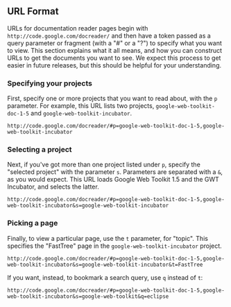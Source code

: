 ## URL Format ##
URLs for documentation reader pages begin with `http://code.google.com/docreader/` and then have a token passed as a query parameter or fragment (with a "#" or a "?") to specify what you want to view. This section explains what it all means, and how you can construct URLs to get the documents you want to see.  We expect this process to get easier in future releases, but this should be helpful for your understanding.

### Specifying your projects ###
First, specify one or more projects that you want to read about, with the `p` parameter. For example, this URL lists two projects, `google-web-toolkit-doc-1-5` and `google-web-toolkit-incubator`.
```
http://code.google.com/docreader/#p=google-web-toolkit-doc-1-5,google-web-toolkit-incubator
```

### Selecting a project ###
Next, if you've got more than one project listed under `p`, specify the "selected project" with the parameter `s`. Parameters are separated with a `&`, as you would expect.
This URL loads Google Web Toolkit 1.5 and the GWT Incubator, and selects the latter.

```
http://code.google.com/docreader/#p=google-web-toolkit-doc-1-5,google-web-toolkit-incubator&s=google-web-toolkit-incubator
```

### Picking a page ###
Finally, to view a particular page, use the `t` parameter, for "topic". This specifies the "FastTree" page in the `google-web-toolkit-incubator` project.

```
http://code.google.com/docreader/#p=google-web-toolkit-doc-1-5,google-web-toolkit-incubator&s=google-web-toolkit-incubator&t=FastTree
```

If you want, instead, to bookmark a search query, use `q` instead of `t`:
```
http://code.google.com/docreader/#p=google-web-toolkit-doc-1-5,google-web-toolkit-incubator&s=google-web-toolkit&q=eclipse
```